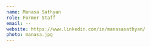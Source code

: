 ```yaml
---
name: Manasa Sathyan
role: Former Staff
email: --
website: https://www.linkedin.com/in/manasasathyan/
photo: manasa.jpg
---
```


